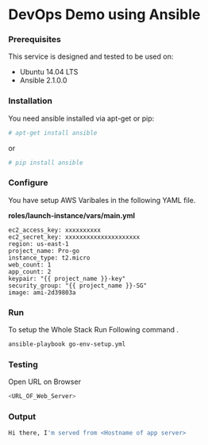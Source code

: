 # DevOps Demo using Ansible

### Prerequisites

This service is designed and tested to be used on:
  - Ubuntu 14.04 LTS
  - Ansible 2.1.0.0

### Installation

You need ansible installed via apt-get or pip:

```sh
# apt-get install ansible
```
or

``` sh
# pip install ansible
```


### Configure

You have setup AWS Varibales in the following YAML file.

**roles/launch-instance/vars/main.yml**


```
ec2_access_key: xxxxxxxxxx
ec2_secret_key: xxxxxxxxxxxxxxxxxxxxx
region: us-east-1
project_name: Pro-go
instance_type: t2.micro
web_count: 1
app_count: 2
keypair: "{{ project_name }}-key"
security_group: "{{ project_name }}-SG"
image: ami-2d39803a
```
### Run

To setup the Whole Stack Run Following command .
```sh
ansible-playbook go-env-setup.yml
```
### Testing
Open URL on Browser
```sh
<URL_OF_Web_Server>
```

### Output
```sh
Hi there, I'm served from <Hostname of app server>
```
